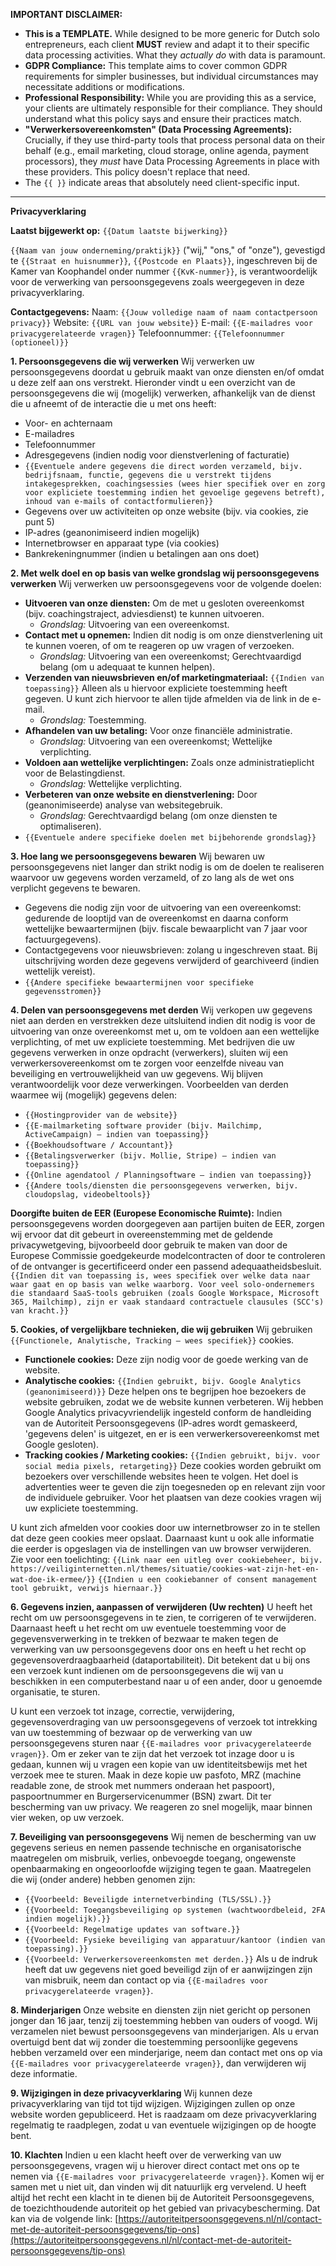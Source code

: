 **IMPORTANT DISCLAIMER:**

*   **This is a TEMPLATE.** While designed to be more generic for Dutch solo entrepreneurs, each client **MUST** review and adapt it to their specific data processing activities. What they *actually do* with data is paramount.
*   **GDPR Compliance:** This template aims to cover common GDPR requirements for simpler businesses, but individual circumstances may necessitate additions or modifications.
*   **Professional Responsibility:** While you are providing this as a service, your clients are ultimately responsible for their compliance. They should understand what this policy says and ensure their practices match.
*   **"Verwerkersovereenkomsten" (Data Processing Agreements):** Crucially, if they use third-party tools that process personal data on their behalf (e.g., email marketing, cloud storage, online agenda, payment processors), they *must* have Data Processing Agreements in place with these providers. This policy doesn't replace that need.
*   The `{{ }}` indicate areas that absolutely need client-specific input.

---

**Privacyverklaring**

**Laatst bijgewerkt op:** `{{Datum laatste bijwerking}}`

`{{Naam van jouw onderneming/praktijk}}` ("wij," "ons," of "onze"), gevestigd te `{{Straat en huisnummer}}`, `{{Postcode en Plaats}}`, ingeschreven bij de Kamer van Koophandel onder nummer `{{KvK-nummer}}`, is verantwoordelijk voor de verwerking van persoonsgegevens zoals weergegeven in deze privacyverklaring.

**Contactgegevens:**
Naam: `{{Jouw volledige naam of naam contactpersoon privacy}}`
Website: `{{URL van jouw website}}`
E-mail: `{{E-mailadres voor privacygerelateerde vragen}}`
Telefoonnummer: `{{Telefoonnummer (optioneel)}}`

**1. Persoonsgegevens die wij verwerken**
Wij verwerken uw persoonsgegevens doordat u gebruik maakt van onze diensten en/of omdat u deze zelf aan ons verstrekt. Hieronder vindt u een overzicht van de persoonsgegevens die wij (mogelijk) verwerken, afhankelijk van de dienst die u afneemt of de interactie die u met ons heeft:

*   Voor- en achternaam
*   E-mailadres
*   Telefoonnummer
*   Adresgegevens (indien nodig voor dienstverlening of facturatie)
*   `{{Eventuele andere gegevens die direct worden verzameld, bijv. bedrijfsnaam, functie, gegevens die u verstrekt tijdens intakegesprekken, coachingsessies (wees hier specifiek over en zorg voor expliciete toestemming indien het gevoelige gegevens betreft), inhoud van e-mails of contactformulieren}}`
*   Gegevens over uw activiteiten op onze website (bijv. via cookies, zie punt 5)
*   IP-adres (geanonimiseerd indien mogelijk)
*   Internetbrowser en apparaat type (via cookies)
*   Bankrekeningnummer (indien u betalingen aan ons doet)

**2. Met welk doel en op basis van welke grondslag wij persoonsgegevens verwerken**
Wij verwerken uw persoonsgegevens voor de volgende doelen:

*   **Uitvoeren van onze diensten:** Om de met u gesloten overeenkomst (bijv. coachingstraject, adviesdienst) te kunnen uitvoeren.
    *   *Grondslag:* Uitvoering van een overeenkomst.
*   **Contact met u opnemen:** Indien dit nodig is om onze dienstverlening uit te kunnen voeren, of om te reageren op uw vragen of verzoeken.
    *   *Grondslag:* Uitvoering van een overeenkomst; Gerechtvaardigd belang (om u adequaat te kunnen helpen).
*   **Verzenden van nieuwsbrieven en/of marketingmateriaal:** `{{Indien van toepassing}}` Alleen als u hiervoor expliciete toestemming heeft gegeven. U kunt zich hiervoor te allen tijde afmelden via de link in de e-mail.
    *   *Grondslag:* Toestemming.
*   **Afhandelen van uw betaling:** Voor onze financiële administratie.
    *   *Grondslag:* Uitvoering van een overeenkomst; Wettelijke verplichting.
*   **Voldoen aan wettelijke verplichtingen:** Zoals onze administratieplicht voor de Belastingdienst.
    *   *Grondslag:* Wettelijke verplichting.
*   **Verbeteren van onze website en dienstverlening:** Door (geanonimiseerde) analyse van websitegebruik.
    *   *Grondslag:* Gerechtvaardigd belang (om onze diensten te optimaliseren).
*   `{{Eventuele andere specifieke doelen met bijbehorende grondslag}}`

**3. Hoe lang we persoonsgegevens bewaren**
Wij bewaren uw persoonsgegevens niet langer dan strikt nodig is om de doelen te realiseren waarvoor uw gegevens worden verzameld, of zo lang als de wet ons verplicht gegevens te bewaren.
*   Gegevens die nodig zijn voor de uitvoering van een overeenkomst: gedurende de looptijd van de overeenkomst en daarna conform wettelijke bewaartermijnen (bijv. fiscale bewaarplicht van 7 jaar voor factuurgegevens).
*   Contactgegevens voor nieuwsbrieven: zolang u ingeschreven staat. Bij uitschrijving worden deze gegevens verwijderd of gearchiveerd (indien wettelijk vereist).
*   `{{Andere specifieke bewaartermijnen voor specifieke gegevensstromen}}`

**4. Delen van persoonsgegevens met derden**
Wij verkopen uw gegevens niet aan derden en verstrekken deze uitsluitend indien dit nodig is voor de uitvoering van onze overeenkomst met u, om te voldoen aan een wettelijke verplichting, of met uw expliciete toestemming.
Met bedrijven die uw gegevens verwerken in onze opdracht (verwerkers), sluiten wij een verwerkersovereenkomst om te zorgen voor eenzelfde niveau van beveiliging en vertrouwelijkheid van uw gegevens. Wij blijven verantwoordelijk voor deze verwerkingen.
Voorbeelden van derden waarmee wij (mogelijk) gegevens delen:
*   `{{Hostingprovider van de website}}`
*   `{{E-mailmarketing software provider (bijv. Mailchimp, ActiveCampaign) – indien van toepassing}}`
*   `{{Boekhoudsoftware / Accountant}}`
*   `{{Betalingsverwerker (bijv. Mollie, Stripe) – indien van toepassing}}`
*   `{{Online agendatool / Planningsoftware – indien van toepassing}}`
*   `{{Andere tools/diensten die persoonsgegevens verwerken, bijv. cloudopslag, videobeltools}}`

**Doorgifte buiten de EER (Europese Economische Ruimte):**
Indien persoonsgegevens worden doorgegeven aan partijen buiten de EER, zorgen wij ervoor dat dit gebeurt in overeenstemming met de geldende privacywetgeving, bijvoorbeeld door gebruik te maken van door de Europese Commissie goedgekeurde modelcontracten of door te controleren of de ontvanger is gecertificeerd onder een passend adequaatheidsbesluit. `{{Indien dit van toepassing is, wees specifiek over welke data naar waar gaat en op basis van welke waarborg. Voor veel solo-ondernemers die standaard SaaS-tools gebruiken (zoals Google Workspace, Microsoft 365, Mailchimp), zijn er vaak standaard contractuele clausules (SCC's) van kracht.}}`

**5. Cookies, of vergelijkbare technieken, die wij gebruiken**
Wij gebruiken `{{Functionele, Analytische, Tracking – wees specifiek}}` cookies.
*   **Functionele cookies:** Deze zijn nodig voor de goede werking van de website.
*   **Analytische cookies:** `{{Indien gebruikt, bijv. Google Analytics (geanonimiseerd)}}` Deze helpen ons te begrijpen hoe bezoekers de website gebruiken, zodat we de website kunnen verbeteren. Wij hebben Google Analytics privacyvriendelijk ingesteld conform de handleiding van de Autoriteit Persoonsgegevens (IP-adres wordt gemaskeerd, 'gegevens delen' is uitgezet, en er is een verwerkersovereenkomst met Google gesloten).
*   **Tracking cookies / Marketing cookies:** `{{Indien gebruikt, bijv. voor social media pixels, retargeting}}` Deze cookies worden gebruikt om bezoekers over verschillende websites heen te volgen. Het doel is advertenties weer te geven die zijn toegesneden op en relevant zijn voor de individuele gebruiker. Voor het plaatsen van deze cookies vragen wij uw expliciete toestemming.

U kunt zich afmelden voor cookies door uw internetbrowser zo in te stellen dat deze geen cookies meer opslaat. Daarnaast kunt u ook alle informatie die eerder is opgeslagen via de instellingen van uw browser verwijderen. Zie voor een toelichting: `{{Link naar een uitleg over cookiebeheer, bijv. https://veiliginternetten.nl/themes/situatie/cookies-wat-zijn-het-en-wat-doe-ik-ermee/}}`
`{{Indien u een cookiebanner of consent management tool gebruikt, verwijs hiernaar.}}`

**6. Gegevens inzien, aanpassen of verwijderen (Uw rechten)**
U heeft het recht om uw persoonsgegevens in te zien, te corrigeren of te verwijderen. Daarnaast heeft u het recht om uw eventuele toestemming voor de gegevensverwerking in te trekken of bezwaar te maken tegen de verwerking van uw persoonsgegevens door ons en heeft u het recht op gegevensoverdraagbaarheid (dataportabiliteit).
Dit betekent dat u bij ons een verzoek kunt indienen om de persoonsgegevens die wij van u beschikken in een computerbestand naar u of een ander, door u genoemde organisatie, te sturen.

U kunt een verzoek tot inzage, correctie, verwijdering, gegevensoverdraging van uw persoonsgegevens of verzoek tot intrekking van uw toestemming of bezwaar op de verwerking van uw persoonsgegevens sturen naar `{{E-mailadres voor privacygerelateerde vragen}}`.
Om er zeker van te zijn dat het verzoek tot inzage door u is gedaan, kunnen wij u vragen een kopie van uw identiteitsbewijs met het verzoek mee te sturen. Maak in deze kopie uw pasfoto, MRZ (machine readable zone, de strook met nummers onderaan het paspoort), paspoortnummer en Burgerservicenummer (BSN) zwart. Dit ter bescherming van uw privacy. We reageren zo snel mogelijk, maar binnen vier weken, op uw verzoek.

**7. Beveiliging van persoonsgegevens**
Wij nemen de bescherming van uw gegevens serieus en nemen passende technische en organisatorische maatregelen om misbruik, verlies, onbevoegde toegang, ongewenste openbaarmaking en ongeoorloofde wijziging tegen te gaan.
Maatregelen die wij (onder andere) hebben genomen zijn:
*   `{{Voorbeeld: Beveiligde internetverbinding (TLS/SSL).}}`
*   `{{Voorbeeld: Toegangsbeveiliging op systemen (wachtwoordbeleid, 2FA indien mogelijk).}}`
*   `{{Voorbeeld: Regelmatige updates van software.}}`
*   `{{Voorbeeld: Fysieke beveiliging van apparatuur/kantoor (indien van toepassing).}}`
*   `{{Voorbeeld: Verwerkersovereenkomsten met derden.}}`
Als u de indruk heeft dat uw gegevens niet goed beveiligd zijn of er aanwijzingen zijn van misbruik, neem dan contact op via `{{E-mailadres voor privacygerelateerde vragen}}`.

**8. Minderjarigen**
Onze website en diensten zijn niet gericht op personen jonger dan 16 jaar, tenzij zij toestemming hebben van ouders of voogd. Wij verzamelen niet bewust persoonsgegevens van minderjarigen. Als u ervan overtuigd bent dat wij zonder die toestemming persoonlijke gegevens hebben verzameld over een minderjarige, neem dan contact met ons op via `{{E-mailadres voor privacygerelateerde vragen}}`, dan verwijderen wij deze informatie.

**9. Wijzigingen in deze privacyverklaring**
Wij kunnen deze privacyverklaring van tijd tot tijd wijzigen. Wijzigingen zullen op onze website worden gepubliceerd. Het is raadzaam om deze privacyverklaring regelmatig te raadplegen, zodat u van eventuele wijzigingen op de hoogte bent.

**10. Klachten**
Indien u een klacht heeft over de verwerking van uw persoonsgegevens, vragen wij u hierover direct contact met ons op te nemen via `{{E-mailadres voor privacygerelateerde vragen}}`. Komen wij er samen met u niet uit, dan vinden wij dit natuurlijk erg vervelend. U heeft altijd het recht een klacht in te dienen bij de Autoriteit Persoonsgegevens, de toezichthoudende autoriteit op het gebied van privacybescherming. Dat kan via de volgende link: [https://autoriteitpersoonsgegevens.nl/nl/contact-met-de-autoriteit-persoonsgegevens/tip-ons](https://autoriteitpersoonsgegevens.nl/nl/contact-met-de-autoriteit-persoonsgegevens/tip-ons)
